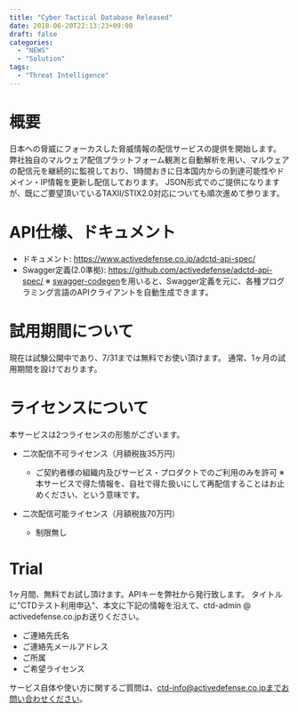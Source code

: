```yaml
---
title: "Cyber Tactical Database Released"
date: 2018-06-20T22:13:23+09:00
draft: false
categories:
  - "NEWS"
  - "Solution"
tags:
  - "Threat Intelligence"
---
```

# 概要
日本への脅威にフォーカスした脅威情報の配信サービスの提供を開始します。
弊社独自のマルウェア配信プラットフォーム観測と自動解析を用い、マルウェアの配信元を継続的に監視しており、1時間おきに日本国内からの到達可能性やドメイン・IP情報を更新し配信しております。
JSON形式でのご提供になりますが、既にご要望頂いているTAXII/STIX2.0対応についても順次進めて参ります。

# API仕様、ドキュメント
- ドキュメント: https://www.activedefense.co.jp/adctd-api-spec/
- Swagger定義(2.0準拠): https://github.com/activedefense/adctd-api-spec/
※ [swagger-codegen][1]を用いると、Swagger定義を元に、各種プログラミング言語のAPIクライアントを自動生成できます。

# 試用期間について
現在は試験公開中であり、7/31までは無料でお使い頂けます。
通常、1ヶ月の試用期間を設けております。

# ライセンスについて
本サービスは2つライセンスの形態がございます。
- 二次配信不可ライセンス（月額税抜35万円）
  - ご契約者様の組織内及びサービス・プロダクトでのご利用のみを許可
    ※本サービスで得た情報を、自社で得た扱いにして再配信することはお止めください、という意味です。

- 二次配信可能ライセンス（月額税抜70万円）
  - 制限無し

# Trial
1ヶ月間、無料でお試し頂けます。APIキーを弊社から発行致します。
タイトルに"CTDテスト利用申込"、本文に下記の情報を沿えて、ctd-admin &#064; activedefense.co.jpお送りください。
- ご連絡先氏名
- ご連絡先メールアドレス
- ご所属
- ご希望ライセンス

サービス自体や使い方に関するご質問は、ctd-info@activedefense.co.jpまでお問い合わせください。

[1]: https://github.com/swagger-api/swagger-codegen
[2]: https://www.activedefense.co.jp/adctd-api-spec/
[3]: https://github.com/activedefense/adctd-api-spec/